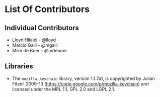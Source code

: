 # List Of Contributors

## Individual Contributors

  * Lloyd Hilaiel - @lloyd
  * Marcio Galli - @mgalli
  * Mike de Boer - @mdeboer

## Libraries

  * The `mozilla-keychain` library, version 1.1.7a1, is copyrighted by Julian
    Fitzell 2009-13 (https://code.google.com/p/mozilla-keychain) and licensed
    under the MPL 1.1, GPL 2.0 and LGPL 2.1.
